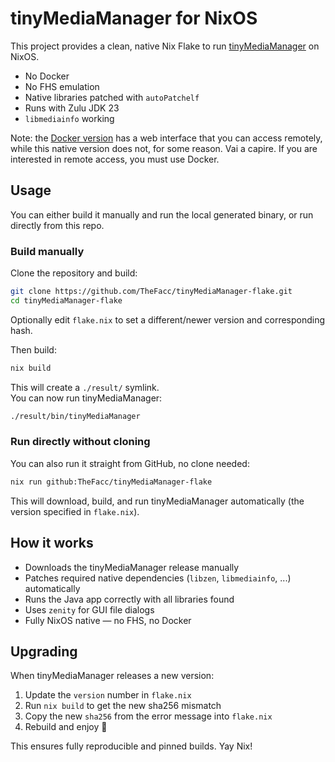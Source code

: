 # tinyMediaManager for NixOS

This project provides a clean, native Nix Flake to run [tinyMediaManager](https://www.tinymediamanager.org/) on NixOS.

- No Docker
- No FHS emulation
- Native libraries patched with `autoPatchelf`
- Runs with Zulu JDK 23
- `libmediainfo` working

Note: the [Docker version](https://hub.docker.com/r/tinymediamanager/tinymediamanager/tags?page=1&name=latest) has a web interface that you can access remotely, while this native version does not, for some reason. Vai a capire. If you are interested in remote access, you must use Docker.



## Usage

You can either build it manually and run the local generated binary, or run directly from this repo.

### Build manually

Clone the repository and build:

```bash
git clone https://github.com/TheFacc/tinyMediaManager-flake.git
cd tinyMediaManager-flake
```

Optionally edit `flake.nix` to set a different/newer version and corresponding hash.

Then build:

```bash
nix build
```

This will create a `./result/` symlink.  
You can now run tinyMediaManager:

```bash
./result/bin/tinyMediaManager
```



### Run directly without cloning

You can also run it straight from GitHub, no clone needed:

```bash
nix run github:TheFacc/tinyMediaManager-flake
```

This will download, build, and run tinyMediaManager automatically (the version specified in `flake.nix`).



## How it works

- Downloads the tinyMediaManager release manually
- Patches required native dependencies (`libzen`, `libmediainfo`, ...) automatically
- Runs the Java app correctly with all libraries found
- Uses `zenity` for GUI file dialogs
- Fully NixOS native — no FHS, no Docker

## Upgrading

When tinyMediaManager releases a new version:
1. Update the `version` number in `flake.nix`
2. Run `nix build` to get the new sha256 mismatch
3. Copy the new `sha256` from the error message into `flake.nix`
5. Rebuild and enjoy 🎉

This ensures fully reproducible and pinned builds. Yay Nix!
